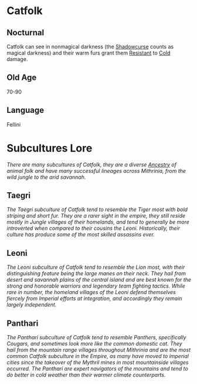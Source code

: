 # Catfolk

## Nocturnal

Catfolk can see in nonmagical darkness (the [Shadowcurse](../../Game%20Procedures/Hazards/Shadowcurse.md) counts as magical darkness) and their warm furs grant them [Resistant](../../Game%20Procedures/Conditions/Resistant.md) to [Cold](../../Game%20Procedures/Combat/Damage%20Types/Cold.md) damage.

## Old Age

70-90

## Language

Fellini

# Subcultures Lore

*There are many subcultures of Catfolk, they are a diverse [Ancestry](Ancestry.md) of animal folk and have many successful lineages across Mithrinia, from the wild jungle to the arid savannah.*

## Taegri

*The Taegri subculture of Catfolk tend to resemble the Tiger most with bold striping and short fur. They are a rarer sight in the empire, they still reside mostly in Jungle villages of their homelands, and tend to generally be more introverted when compared to their cousins the Leoni. Historically, their culture has produce some of the most skilled assassins ever.*

## Leoni

*The Leoni subculture of Catfolk tend to resemble the Lion most, with their distinguishing feature being the large manes on their neck. They hail from desert and savannah plains of the central island and are best known for the strong and honorable warriors and legendary team fighting tactics. While rare in number, the homeland villages of the Leoni defend themselves fiercely from Imperial efforts at integration, and accordingly they remain largely independent.*

## Panthari

*The Panthari subculture of Catfolk tend to resemble Panthers, specifically Cougars, and sometimes look more like the common domestic cat. They hail from the mountain range villages throughout Mithrinia and are the most common Catfolk subculture in the Empire, as many have moved to imperial cities since the takeover of the Mythril mines in most mountainside villages occurred. The Panthari are expert navigators of the mountains and tend to do better in cold weather than their warmer climate counterparts.*
